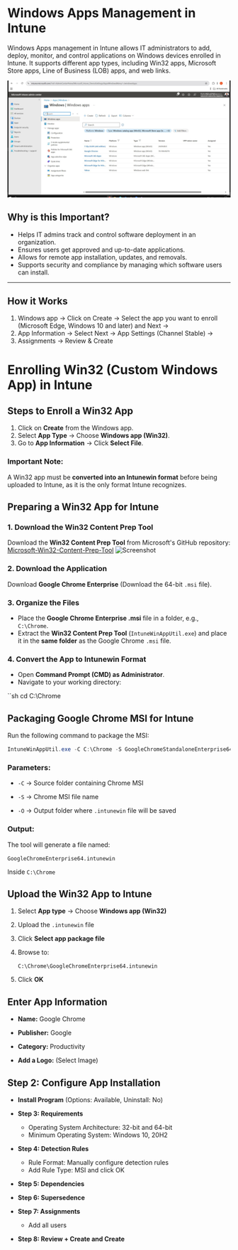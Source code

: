 # Windows Apps Management in Intune

Windows Apps management in Intune allows IT administrators to add, deploy, monitor, and control applications on Windows devices enrolled in Intune. It supports different app types, including Win32 apps, Microsoft Store apps, Line of Business (LOB) apps, and web links.

![Screenshot](images/screenshot47.jpg)
## Why is this Important?

- Helps IT admins track and control software deployment in an organization.
- Ensures users get approved and up-to-date applications.
- Allows for remote app installation, updates, and removals.
- Supports security and compliance by managing which software users can install.
---
## How it Works

1. Windows app → Click on Create → Select the app you want to enroll (Microsoft Edge, Windows 10 and later) and Next → 
2. App Information → Select Next → App Settings (Channel Stable) → 
3. Assignments → Review & Create

# Enrolling Win32 (Custom Windows App) in Intune

## Steps to Enroll a Win32 App

1. Click on **Create** from the Windows app.
2. Select **App Type** → Choose **Windows app (Win32)**.
3. Go to **App Information** → Click **Select File**.

### Important Note:
A Win32 app must be **converted into an Intunewin format** before being uploaded to Intune, as it is the only format Intune recognizes.

## Preparing a Win32 App for Intune

### 1. Download the Win32 Content Prep Tool
Download the **Win32 Content Prep Tool** from Microsoft's GitHub repository:  
[Microsoft-Win32-Content-Prep-Tool](https://github.com/microsoft/Microsoft-Win32-Content-Prep-Tool)
![Screenshot](images/screenshot4)
### 2. Download the Application
Download **Google Chrome Enterprise** (Download the 64-bit `.msi` file).

### 3. Organize the Files
- Place the **Google Chrome Enterprise .msi** file in a folder, e.g., `C:\Chrome`.
- Extract the **Win32 Content Prep Tool** (`IntuneWinAppUtil.exe`) and place it in the **same folder** as the Google Chrome `.msi` file.

### 4. Convert the App to Intunewin Format
- Open **Command Prompt (CMD) as Administrator**.
- Navigate to your working directory:

``sh
cd C:\Chrome

## Packaging Google Chrome MSI for Intune

Run the following command to package the MSI:

```powershell
IntuneWinAppUtil.exe -C C:\Chrome -S GoogleChromeStandaloneEnterprise64.msi -O C:\Chrome
```

### Parameters:

- `-C` → Source folder containing Chrome MSI
    
- `-S` → Chrome MSI file name
    
- `-O` → Output folder where `.intunewin` file will be saved
    

### Output:

The tool will generate a file named:

```text
GoogleChromeEnterprise64.intunewin
```

Inside `C:\Chrome`

## Upload the Win32 App to Intune

1. Select **App type** → Choose **Windows app (Win32)**
    
2. Upload the `.intunewin` file
    
3. Click **Select app package file**
    
4. Browse to:
    
    ```text
    C:\Chrome\GoogleChromeEnterprise64.intunewin
    ```
    
5. Click **OK**
## Enter App Information

- **Name:** Google Chrome
    
- **Publisher:** Google
    
- **Category:** Productivity
    
- **Add a Logo:** (Select Image)

## Step 2: Configure App Installation

- **Install Program** (Options: Available, Uninstall: No)  
- **Step 3: Requirements**  
  - Operating System Architecture: 32-bit and 64-bit  
  - Minimum Operating System: Windows 10, 20H2  

- **Step 4: Detection Rules**  
  - Rule Format: Manually configure detection rules  
  - Add Rule Type: MSI and click OK  

- **Step 5: Dependencies**  

- **Step 6: Supersedence**  

- **Step 7: Assignments**  
  - Add all users  

- **Step 8: Review + Create and Create**
